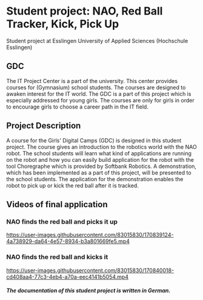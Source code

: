 # Student project: NAO, Red Ball Tracker, Kick, Pick Up
Student project at Esslingen University of Applied Sciences (Hochschule Esslingen)

## GDC
The IT Project Center is a part of the university. This center provides courses for (Gymnasium) school students.
The courses are designed to awaken interest for the IT world. The GDC is a part of this project which
is especially addressed for young girls. The courses are only for girls in order to encourage girls to choose a career path
in the IT field.

## Project Description
A course for the Girls' Digital Camps (GDC) is designed in this student project. The course gives an introduction to the
robotics world with the NAO robot. The school students will learn what kind of applications are running on the robot and
how you can easily build  application for the robot with the tool Choregraphe which is provided by Softbank Robotics. A 
demonstration, which has been implemented as a part of this project, will be presented to the school students. The 
application for the demonstration enables the robot to pick up or kick the red ball after it is tracked.

## Videos of final application

### NAO finds the red ball and picks it up
https://user-images.githubusercontent.com/83015830/170839124-4a738929-da64-4e57-8934-b3a801669fe5.mp4

### NAO finds the red ball and kicks it

https://user-images.githubusercontent.com/83015830/170840018-cd408aa4-77c3-4eb4-a70a-eec4141b5054.mp4





##### The documentation of this student project is written in German.
